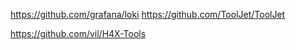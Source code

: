 


https://github.com/grafana/loki
https://github.com/ToolJet/ToolJet

https://github.com/vil/H4X-Tools